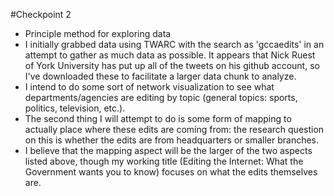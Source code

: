 #Checkpoint 2
- Principle method for exploring data 
 - I initially grabbed data using TWARC with the search as 'gccaedits' in an attempt to gather as much data as possible. It appears that Nick Ruest of York University has put up all of the tweets on his github account, so I've downloaded these to facilitate a larger data chunk to analyze.
 - I intend to do some sort of network visualization to see what departments/agencies are editing by topic (general topics: sports, politics, television, etc.).
 - The second thing I will attempt to do is some form of mapping to actually place where these edits are coming from: the research question on this is whether the edits are from headquarters or smaller branches.
- I believe that the mapping aspect will be the larger of the two aspects listed above, though my working title (Editing the Internet: What the Government wants you to know) focuses on what the edits themselves are.